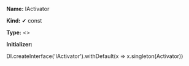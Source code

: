 **Name:** IActivator

**Kind:** ✔ const

**Type:** <>

**Initializer:**

DI.createInterface<IActivator>('IActivator').withDefault(x => x.singleton(Activator))

